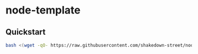 # node-template

## Quickstart
```bash
bash <(wget -qO- https://raw.githubusercontent.com/shakedown-street/node-template/main/startproject.sh) <project_name>
```
